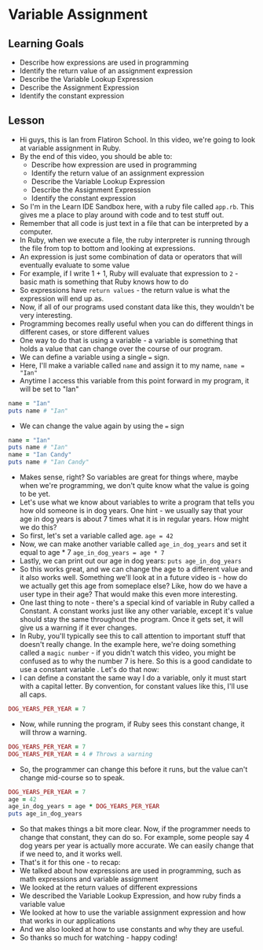 # Variable Assignment

## Learning Goals
+ Describe how expressions are used in programming
+ Identify the return value of an assignment expression
+ Describe the Variable Lookup Expression
+ Describe the Assignment Expression
+ Identify the constant expression

## Lesson

+ Hi guys, this is Ian from Flatiron School. In this video, we're going to look at variable assignment in Ruby.
+ By the end of this video, you should be able to:
  + Describe how expression are used in programming
  + Identify the return value of an assignment expression
  + Describe the Variable Lookup Expression
  + Describe the Assignment Expression
  + Identify the constant expression
+ So I'm in the Learn IDE Sandbox here, with a ruby file called `app.rb`. This gives me a place to play around with code and to test stuff out.
+ Remember that all code is just text in a file that can be interpreted by a computer.
+ In Ruby, when we execute a file, the ruby interpreter is running through the file from top to bottom and looking at expressions.
+ An expression is just some combination of data or operators that will eventually evaluate to some value
+ For example, if I write 1 + 1, Ruby will evaluate that expression to `2` - basic math is something that Ruby knows how to do
+ So expressions have `return values` - the return value is what the expression will end up as.
+ Now, if all of our programs used constant data like this, they wouldn't be very interesting.
+ Programming becomes really useful when you can do different things in different cases, or store different values
+ One way to do that is using a variable - a variable is something that holds a value that can change over the course of our program.
+ We can define a variable using a single `=` sign.
+ Here, I'll make a variable called `name` and assign it to my name, `name = "Ian"`
+ Anytime I access this variable from this point forward in my program, it will be set to "Ian"
```ruby
name = "Ian"
puts name # "Ian"
```
+ We can change the value again by using the `=` sign

```ruby
name = "Ian"
puts name # "Ian"
name = "Ian Candy"
puts name # "Ian Candy"
```
+ Makes sense, right? So variables are great for things where, maybe when we're programming, we don't quite know what the value is going to be yet.
+ Let's use what we know about variables to write a program that tells you how old someone is in dog years. One hint - we usually say that your age in dog years is about 7 times what it is in regular years. How might we do this?
+ So first, let's set a variable called age. `age = 42`
+ Now, we can make another variable called `age_in_dog_years` and set it equal to age * 7 `age_in_dog_years = age * 7`
+ Lastly, we can print out our age in dog years: `puts age_in_dog_years`
+ So this works great, and we can change the age to a different value and it also works well. Something we'll look at in a future video is - how do we actually get this age from someplace else? Like, how do we have a user type in their age? That would make this even more interesting.
+ One last thing to note - there's a special kind of variable in Ruby called a Constant. A constant works just like any other variable, except it's value should stay the same throughout the program. Once it gets set, it will give us a warning if it ever changes.
+ In Ruby, you'll typically see this to call attention to important stuff that doesn't really change. In the example here, we're doing something called a `magic number` - if you didn't watch this video, you might be confused as to why the number 7 is here. So this is a good candidate to use a constant variable . Let's do that now:
+ I can define a constant the same way I do a variable, only it must start with a capital letter. By convention, for constant values like this, I'll use all caps.
```ruby
DOG_YEARS_PER_YEAR = 7
```
+ Now, while running the program, if Ruby sees this constant change, it will throw a warning.
```ruby
DOG_YEARS_PER_YEAR = 7
DOG_YEARS_PER_YEAR = 4 # Throws a warning
```
+ So, the programmer can change this before it runs, but the value can't change mid-course so to speak.
```ruby
DOG_YEARS_PER_YEAR = 7
age = 42
age_in_dog_years = age * DOG_YEARS_PER_YEAR
puts age_in_dog_years
```
+ So that makes things a bit more clear. Now, if the programmer needs to change that constant, they can do so. For example, some people say 4 dog years per year is actually more accurate. We can easily change that if we need to, and it works well.
+ That's it for this one - to recap:
+ We talked about how expressions are used in programming, such as math expressions and variable assignment
+ We looked at the return values of different expressions
+ We described the Variable Lookup Expression, and how ruby finds a variable value
+ We looked at how to use the variable assignment expression and how that works in our applications
+ And we also looked at how to use constants and why they are useful.
+ So thanks so much for watching - happy coding!

